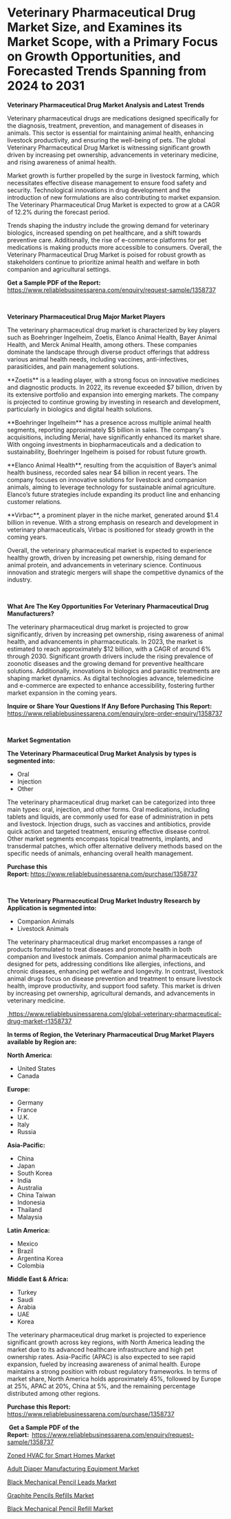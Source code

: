<p><h1>Veterinary Pharmaceutical Drug Market Size, and Examines its Market Scope, with a Primary Focus on Growth Opportunities, and Forecasted Trends Spanning from 2024 to 2031</h1></p><p><strong>Veterinary Pharmaceutical Drug Market Analysis and Latest Trends</strong></p>
<p><p>Veterinary pharmaceutical drugs are medications designed specifically for the diagnosis, treatment, prevention, and management of diseases in animals. This sector is essential for maintaining animal health, enhancing livestock productivity, and ensuring the well-being of pets. The global Veterinary Pharmaceutical Drug Market is witnessing significant growth driven by increasing pet ownership, advancements in veterinary medicine, and rising awareness of animal health.</p><p>Market growth is further propelled by the surge in livestock farming, which necessitates effective disease management to ensure food safety and security. Technological innovations in drug development and the introduction of new formulations are also contributing to market expansion. The Veterinary Pharmaceutical Drug Market is expected to grow at a CAGR of 12.2% during the forecast period. </p><p>Trends shaping the industry include the growing demand for veterinary biologics, increased spending on pet healthcare, and a shift towards preventive care. Additionally, the rise of e-commerce platforms for pet medications is making products more accessible to consumers. Overall, the Veterinary Pharmaceutical Drug Market is poised for robust growth as stakeholders continue to prioritize animal health and welfare in both companion and agricultural settings.</p></p>
<p><strong>Get a Sample PDF of the Report:&nbsp;</strong> <a href="https://www.reliablebusinessarena.com/enquiry/request-sample/1358737?utm_campaign=1292&utm_medium=2&utm_source=Github&utm_content=ia&utm_term=11102024&utm_id=veterinary-pharmaceutical-drug">https://www.reliablebusinessarena.com/enquiry/request-sample/1358737</a></p>
<p>&nbsp;</p>
<p><strong>Veterinary Pharmaceutical Drug Major Market Players</strong></p>
<p><p>The veterinary pharmaceutical drug market is characterized by key players such as Boehringer Ingelheim, Zoetis, Elanco Animal Health, Bayer Animal Health, and Merck Animal Health, among others. These companies dominate the landscape through diverse product offerings that address various animal health needs, including vaccines, anti-infectives, parasiticides, and pain management solutions.</p><p>**Zoetis** is a leading player, with a strong focus on innovative medicines and diagnostic products. In 2022, its revenue exceeded $7 billion, driven by its extensive portfolio and expansion into emerging markets. The company is projected to continue growing by investing in research and development, particularly in biologics and digital health solutions.</p><p>**Boehringer Ingelheim** has a presence across multiple animal health segments, reporting approximately $5 billion in sales. The company's acquisitions, including Merial, have significantly enhanced its market share. With ongoing investments in biopharmaceuticals and a dedication to sustainability, Boehringer Ingelheim is poised for robust future growth.</p><p>**Elanco Animal Health**, resulting from the acquisition of Bayer’s animal health business, recorded sales near $4 billion in recent years. The company focuses on innovative solutions for livestock and companion animals, aiming to leverage technology for sustainable animal agriculture. Elanco’s future strategies include expanding its product line and enhancing customer relations.</p><p>**Virbac**, a prominent player in the niche market, generated around $1.4 billion in revenue. With a strong emphasis on research and development in veterinary pharmaceuticals, Virbac is positioned for steady growth in the coming years.</p><p>Overall, the veterinary pharmaceutical market is expected to experience healthy growth, driven by increasing pet ownership, rising demand for animal protein, and advancements in veterinary science. Continuous innovation and strategic mergers will shape the competitive dynamics of the industry.</p></p>
<p>&nbsp;</p>
<p><strong>What Are The Key Opportunities For Veterinary Pharmaceutical Drug Manufacturers?</strong></p>
<p><p>The veterinary pharmaceutical drug market is projected to grow significantly, driven by increasing pet ownership, rising awareness of animal health, and advancements in pharmaceuticals. In 2023, the market is estimated to reach approximately $12 billion, with a CAGR of around 6% through 2030. Significant growth drivers include the rising prevalence of zoonotic diseases and the growing demand for preventive healthcare solutions. Additionally, innovations in biologics and parasitic treatments are shaping market dynamics. As digital technologies advance, telemedicine and e-commerce are expected to enhance accessibility, fostering further market expansion in the coming years.</p></p>
<p><strong>Inquire or Share Your Questions If Any Before Purchasing This Report:</strong> <a href="https://www.reliablebusinessarena.com/enquiry/pre-order-enquiry/1358737?utm_campaign=1292&utm_medium=2&utm_source=Github&utm_content=ia&utm_term=11102024&utm_id=veterinary-pharmaceutical-drug">https://www.reliablebusinessarena.com/enquiry/pre-order-enquiry/1358737</a></p>
<p>&nbsp;</p>
<p><strong>Market Segmentation</strong></p>
<p><strong>The Veterinary Pharmaceutical Drug Market Analysis by types is segmented into:</strong></p>
<p><ul><li>Oral</li><li>Injection</li><li>Other</li></ul></p>
<p><p>The veterinary pharmaceutical drug market can be categorized into three main types: oral, injection, and other forms. Oral medications, including tablets and liquids, are commonly used for ease of administration in pets and livestock. Injection drugs, such as vaccines and antibiotics, provide quick action and targeted treatment, ensuring effective disease control. Other market segments encompass topical treatments, implants, and transdermal patches, which offer alternative delivery methods based on the specific needs of animals, enhancing overall health management.</p></p>
<p><strong>Purchase this Report:&nbsp;</strong><a href="https://www.reliablebusinessarena.com/purchase/1358737?utm_campaign=1292&utm_medium=2&utm_source=Github&utm_content=ia&utm_term=11102024&utm_id=veterinary-pharmaceutical-drug">https://www.reliablebusinessarena.com/purchase/1358737</a></p>
<p>&nbsp;</p>
<p><strong>The Veterinary Pharmaceutical Drug Market Industry Research by Application is segmented into:</strong></p>
<p><ul><li>Companion Animals</li><li>Livestock Animals</li></ul></p>
<p><p>The veterinary pharmaceutical drug market encompasses a range of products formulated to treat diseases and promote health in both companion and livestock animals. Companion animal pharmaceuticals are designed for pets, addressing conditions like allergies, infections, and chronic diseases, enhancing pet welfare and longevity. In contrast, livestock animal drugs focus on disease prevention and treatment to ensure livestock health, improve productivity, and support food safety. This market is driven by increasing pet ownership, agricultural demands, and advancements in veterinary medicine.</p></p>
<p><a href="https://www.reliablebusinessarena.com/global-veterinary-pharmaceutical-drug-market-r1358737?utm_campaign=1292&utm_medium=2&utm_source=Github&utm_content=ia&utm_term=11102024&utm_id=veterinary-pharmaceutical-drug">&nbsp;https://www.reliablebusinessarena.com/global-veterinary-pharmaceutical-drug-market-r1358737</a></p>
<p><strong>In terms of Region, the Veterinary Pharmaceutical Drug Market Players available by Region are:</strong></p>
<p>
    <p> <strong> North America: </strong>
        <ul>
            <li>United States</li>
            <li>Canada</li>
        </ul>
        </p> 
    <p> <strong> Europe: </strong>
        <ul>
            <li>Germany</li>
            <li>France</li>
            <li>U.K.</li>
            <li>Italy</li>
            <li>Russia</li>
        </ul>
        </p> 
    <p> <strong> Asia-Pacific: </strong>
        <ul>
            <li>China</li>
            <li>Japan</li>
            <li>South Korea</li>
            <li>India</li>
            <li>Australia</li>
            <li>China Taiwan</li>
            <li>Indonesia</li>
            <li>Thailand</li>
            <li>Malaysia</li>
        </ul>
        </p> 
    <p> <strong> Latin America: </strong>
        <ul>
            <li>Mexico</li>
            <li>Brazil</li>
            <li>Argentina Korea</li>
            <li>Colombia</li>
        </ul>
        </p> 
    <p> <strong> Middle East & Africa: </strong>
        <ul>
            <li>Turkey</li>
            <li>Saudi</li>
            <li>Arabia</li>
            <li>UAE</li>
            <li>Korea</li>
        </ul>
    </p>
    </p>
<p><p>The veterinary pharmaceutical drug market is projected to experience significant growth across key regions, with North America leading the market due to its advanced healthcare infrastructure and high pet ownership rates. Asia-Pacific (APAC) is also expected to see rapid expansion, fueled by increasing awareness of animal health. Europe maintains a strong position with robust regulatory frameworks. In terms of market share, North America holds approximately 45%, followed by Europe at 25%, APAC at 20%, China at 5%, and the remaining percentage distributed among other regions.</p></p>
<p><strong>Purchase this Report: </strong><a href="https://www.reliablebusinessarena.com/purchase/1358737?utm_campaign=1292&utm_medium=2&utm_source=Github&utm_content=ia&utm_term=11102024&utm_id=veterinary-pharmaceutical-drug">https://www.reliablebusinessarena.com/purchase/1358737</a></p>
<p>&nbsp;<strong>Get a Sample PDF of the Report:&nbsp;&nbsp;</strong><a href="https://www.reliablebusinessarena.com/enquiry/request-sample/1358737?utm_campaign=1292&utm_medium=2&utm_source=Github&utm_content=ia&utm_term=11102024&utm_id=veterinary-pharmaceutical-drug">https://www.reliablebusinessarena.com/enquiry/request-sample/1358737</a></p>
<p><strong></strong></p>
<p><p><a href="https://www.linkedin.com/pulse/investment-opportunities-zoned-hvac-smart-homes-sector-risk-1avrf?utm_campaign=1292&utm_medium=2&utm_source=Github&utm_content=ia&utm_term=11102024&utm_id=veterinary-pharmaceutical-drug">Zoned HVAC for Smart Homes Market</a></p><p><a href="https://www.linkedin.com/pulse/adult-diaper-manufacturing-equipment-market-transformation-4rmif?utm_campaign=1292&utm_medium=2&utm_source=Github&utm_content=ia&utm_term=11102024&utm_id=veterinary-pharmaceutical-drug">Adult Diaper Manufacturing Equipment Market</a></p><p><a href="https://www.linkedin.com/pulse/black-mechanical-pencil-leads-value-chain-analysis-from-raw-ngbgc?utm_campaign=1292&utm_medium=2&utm_source=Github&utm_content=ia&utm_term=11102024&utm_id=veterinary-pharmaceutical-drug">Black Mechanical Pencil Leads Market</a></p><p><a href="https://www.linkedin.com/pulse/graphite-pencils-refills-market-segmentation-geographical-4bulc?utm_campaign=1292&utm_medium=2&utm_source=Github&utm_content=ia&utm_term=11102024&utm_id=veterinary-pharmaceutical-drug">Graphite Pencils Refills Market</a></p><p><a href="https://www.linkedin.com/pulse/driving-forces-global-black-mechanical-pencil-refill-market-oemic?utm_campaign=1292&utm_medium=2&utm_source=Github&utm_content=ia&utm_term=11102024&utm_id=veterinary-pharmaceutical-drug">Black Mechanical Pencil Refill Market</a></p></p>